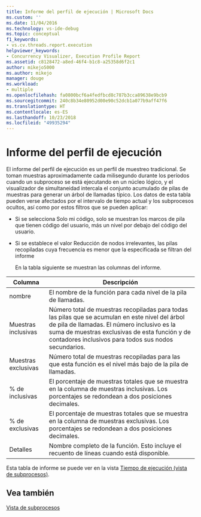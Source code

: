 ```yaml
---
title: Informe del perfil de ejecución | Microsoft Docs
ms.custom: ''
ms.date: 11/04/2016
ms.technology: vs-ide-debug
ms.topic: conceptual
f1_keywords:
- vs.cv.threads.report.execution
helpviewer_keywords:
- Concurrency Visualizer, Execution Profile Report
ms.assetid: c8128472-a8ed-46f4-b1c8-a25358d6f2c1
author: mikejo5000
ms.author: mikejo
manager: douge
ms.workload:
- multiple
ms.openlocfilehash: fa0800bcf6a4fedfbcd8c787b3cca89638e9bcb9
ms.sourcegitcommit: 240c8b34e80952d00e90c52dcb1a077b9aff47f6
ms.translationtype: HT
ms.contentlocale: es-ES
ms.lasthandoff: 10/23/2018
ms.locfileid: "49935294"
---
```

# <a name="execution-profile-report"></a>Informe del perfil de ejecución
El informe del perfil de ejecución es un perfil de muestreo tradicional. Se toman muestras aproximadamente cada milisegundo durante los períodos cuando un subproceso se está ejecutando en un núcleo lógico, y el visualizador de simultaneidad intercala el conjunto acumulado de pilas de muestras para generar un árbol de llamadas típico. Los datos de esta tabla pueden verse afectados por el intervalo de tiempo actual y los subprocesos ocultos, así como por estos filtros que se pueden aplicar:  
  
- Si se selecciona Solo mi código, solo se muestran los marcos de pila que tienen código del usuario, más un nivel por debajo del código del usuario.  
  
- Si se establece el valor Reducción de nodos irrelevantes, las pilas recopiladas cuya frecuencia es menor que la especificada se filtran del informe  
  
  En la tabla siguiente se muestran las columnas del informe.  
  
|Columna|Descripción|  
|------------|-----------------|  
|nombre|El nombre de la función para cada nivel de la pila de llamadas.|  
|Muestras inclusivas|Número total de muestras recopiladas para todas las pilas que se acumulan en este nivel del árbol de pila de llamadas. El número inclusivo es la suma de muestras exclusivas de esta función y de contadores inclusivos para todos sus nodos secundarios.|  
|Muestras exclusivas|Número total de muestras recopiladas para las que esta función es el nivel más bajo de la pila de llamadas.|  
|% de inclusivas|El porcentaje de muestras totales que se muestra en la columna de muestras inclusivas. Los porcentajes se redondean a dos posiciones decimales.|  
|% de exclusivas|El porcentaje de muestras totales que se muestra en la columna de muestras exclusivas. Los porcentajes se redondean a dos posiciones decimales.|  
|Detalles|Nombre completo de la función. Esto incluye el recuento de líneas cuando está disponible.|  
  
 Esta tabla de informe se puede ver en la vista [Tiempo de ejecución (vista de subprocesos)](../profiling/execution-time-threads-view.md).  
  
## <a name="see-also"></a>Vea también  
 [Vista de subprocesos](../profiling/threads-view-parallel-performance.md)